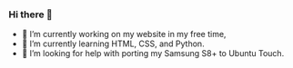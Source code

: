 ### Hi there 👋

- 🔭 I’m currently working on my website in my free time,
- 🌱 I’m currently learning HTML, CSS, and Python.
- 🤔 I’m looking for help with porting my Samsung S8+ to Ubuntu Touch.
